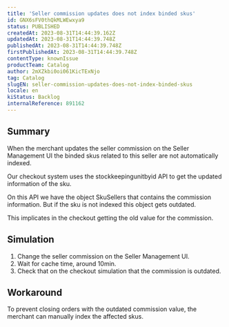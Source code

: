 ```yaml
---
title: 'Seller commission updates does not index binded skus'
id: GNX6sFV0thQkMLWEwxya9
status: PUBLISHED
createdAt: 2023-08-31T14:44:39.162Z
updatedAt: 2023-08-31T14:44:39.748Z
publishedAt: 2023-08-31T14:44:39.748Z
firstPublishedAt: 2023-08-31T14:44:39.748Z
contentType: knownIssue
productTeam: Catalog
author: 2mXZkbi0oi061KicTExNjo
tag: Catalog
slugEN: seller-commission-updates-does-not-index-binded-skus
locale: en
kiStatus: Backlog
internalReference: 891162
---
```


## Summary


When the merchant updates the seller commission on the Seller Management UI the binded skus related to this seller are not automatically indexed.

Our checkout system uses the stockkeepingunitbyid API to get the updated information of the sku.

On this API we have the object SkuSellers that contains the commission information. But if the sku is not indexed this object gets outdated.

This implicates in the checkout getting the old value for the commission.


##

## Simulation



1. Change the seller commission on the Seller Management UI.
2. Wait for cache time, around 10min.
3. Check that on the checkout simulation that the commission is outdated.


##

## Workaround


To prevent closing orders with the outdated commission value, the merchant can manually index the affected skus.






